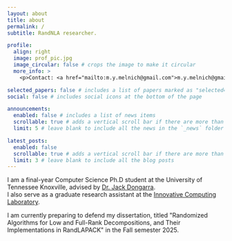 ```yaml
---
layout: about
title: about
permalink: /
subtitle: RandNLA researcher.

profile:
  align: right
  image: prof_pic.jpg
  image_circular: false # crops the image to make it circular
  more_info: >
    <p>Contact: <a href="mailto:m.y.melnich@gmail.com">m.y.melnich@gmail.com</a></p>

selected_papers: false # includes a list of papers marked as "selected={true}"
social: false # includes social icons at the bottom of the page

announcements:
  enabled: false # includes a list of news items
  scrollable: true # adds a vertical scroll bar if there are more than 3 news items
  limit: 5 # leave blank to include all the news in the `_news` folder

latest_posts:
  enabled: false
  scrollable: true # adds a vertical scroll bar if there are more than 3 new posts items
  limit: 3 # leave blank to include all the blog posts
---
```


I am a final-year Computer Science Ph.D student at the University of Tennessee Knoxville, advised by [Dr. Jack Dongarra](https://scholar.google.com/citations?user=X4SbSTAAAAAJ&hl=en).  
I also serve as a graduate research assistant at the [Innovative Computing Laboratory](https://icl.utk.edu/).

I am currently preparing to defend my dissertation, titled "Randomized Algorithms for Low
and Full-Rank Decompositions, and Their Implementations in RandLAPACK" in the Fall semester 2025.